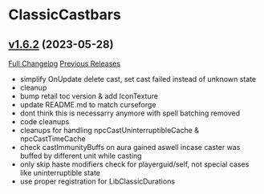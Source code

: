 # ClassicCastbars

## [v1.6.2](https://github.com/wardz/ClassicCastbars/tree/v1.6.2) (2023-05-28)
[Full Changelog](https://github.com/wardz/ClassicCastbars/compare/v1.6.1...v1.6.2) [Previous Releases](https://github.com/wardz/ClassicCastbars/releases)

- simplify OnUpdate delete cast, set cast failed instead of unknown state  
- cleanup  
- bump retail toc version & add IconTexture  
- update README.md to match curseforge  
- dont think this is necessarry anymore with spell batching removed  
- code cleanups  
- cleanups for handling npcCastUninterruptibleCache & npcCastTimeCache  
- check castImmunityBuffs on aura gained aswell incase caster was buffed by different unit while casting  
- only skip haste modifiers check for playerguid/self, not special cases like uninterruptible state  
- use proper registration for LibClassicDurations  
